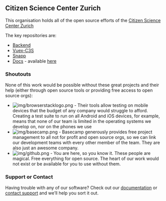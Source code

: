 ## Citizen Science Center Zurich

This organisation holds all of the open source efforts of the [Citizen Science Center Zurich](https://citizenscience.ch)

The key repositories are:

* [Backend](https://github.com/CitizenScienceCenter/backend)
* [Vuex-C3S](https://github.com/CitizenScienceCenter/vuex-c3s)
* [Snapp](https://github.com/CitizenScienceCenter/snapp-site)
* [Docs](https://github.com/CitizenScienceCenter/documentations) - available [here](https://docs.citizenscience.ch)

### Shoutouts

None of this work would be possible without these great projects and their help (either through open source tools or providing free access to open source orgs):

* ![img/browserstacklogo.png](https://browserstack.com) - Their tools allow testing on mobile devices that the budget of any company would struggle to afford. Creating a test suite to run on all Android and iOS devices, for example, means that none of our team is limited in the operating systems we develop on, nor on the phones we use
* ![img/basecamp.png](https://basecamp.com) - Basecamp generously provides free project management to all not for profit and open source orgs, so we can link our development teams with every other member of the team. They are also just an awesome company.
* ![img/github.png](https://github.com) - You are here, so you know it. These people are magical. Free everything for open source. The heart of our work would not exist or be available for you to use without them.


### Support or Contact

Having trouble with any of our software? Check out our [documentation](https://docs.citizenscience.ch) or [contact support](mailto:info@citizenscience.ch) and we’ll help you sort it out.
